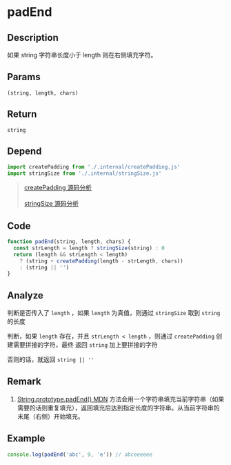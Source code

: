 # padEnd

## Description
如果 string 字符串长度小于 length 则在右侧填充字符。

## Params
`(string, length, chars)`

## Return
`string`

## Depend
```js
import createPadding from './.internal/createPadding.js'
import stringSize from './.internal/stringSize.js'
```
> [createPadding 源码分析](../internal/createPadding.md)
> <br/>
> <br/>
> [stringSize 源码分析](../internal/stringSize.md)

## Code
```js
function padEnd(string, length, chars) {
  const strLength = length ? stringSize(string) : 0
  return (length && strLength < length)
    ? (string + createPadding(length - strLength, chars))
    : (string || '')
}
```

## Analyze
判断是否传入了 `length` ，如果 `length` 为真值，则通过 `stringSize` 取到 `string` 的长度

判断，如果 `length` 存在，并且 `strLength < length` ，则通过 `createPadding` 创建需要拼接的字符，最终 返回 `string` 加上要拼接的字符

否则的话，就返回 `string || ''`

## Remark
1. [String.prototype.padEnd() MDN](https://developer.mozilla.org/zh-CN/docs/Web/JavaScript/Reference/Global_Objects/String/padEnd) 方法会用一个字符串填充当前字符串（如果需要的话则重复填充），返回填充后达到指定长度的字符串。从当前字符串的末尾（右侧）开始填充。

## Example
```js
console.log(padEnd('abc', 9, 'e')) // abceeeeee
```
